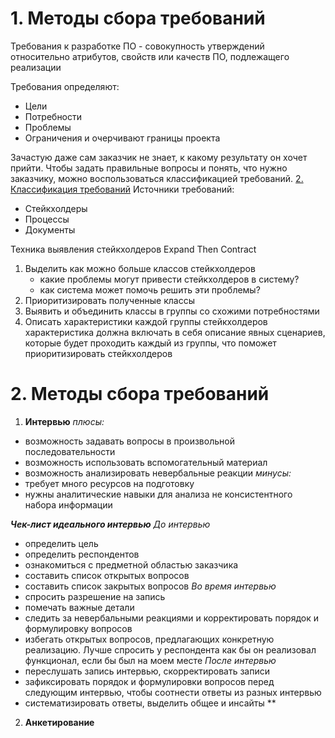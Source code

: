 # 1. Методы сбора требований
Требования к разработке ПО - совокупность утверждений относительно атрибутов, свойств или качеств ПО, подлежащего реализации

Требования определяют:
- Цели
- Потребности
- Проблемы
- Ограничения
и очерчивают границы проекта

Зачастую даже сам заказчик не знает, к какому результату он хочет прийти. Чтобы задать правильные вопросы и понять, что нужно заказчику, можно воспользоваться классификацией требований. [2. Классификация требований](1.%20Требования%20к%20разработке%20ПО.md#2.%20Классификация%20требований)
Источники требований:
- Стейкхолдеры
- Процессы
- Документы

Техника выявления стейкхолдеров Expand Then Contract
1. Выделить как можно больше классов стейкхолдеров
	- какие проблемы могут привести стейкхолдеров в систему?
	- как система может помочь решить эти проблемы?
2. Приоритизировать полученные классы
3. Выявить и объединить классы в группы со схожими потребностями
4. Описать характеристики каждой группы стейкхолдеров
характеристика должна включать в себя описание явных сценариев, которые будет проходить каждый из группы, что поможет приоритизировать стейкхолдеров

# 2. Методы сбора требований
1. **Интервью**
*плюсы:*
- возможность задавать вопросы в произвольной последовательности
- возможность использовать вспомогательный материал
- возможность анализировать невербальные реакции
 *минусы:*
 - требует много ресурсов на подготовку
 - нужны аналитические навыки для анализа не консистентного  набора информации

***Чек-лист идеального интервью***
*До интервью*
- определить цель
- определить респондентов
- ознакомиться с предметной областью заказчика
- составить список открытых вопросов
- составить список закрытых вопросов
*Во время интервью*
- спросить разрешение на запись
- помечать важные детали
- следить за невербальными реакциями и корректировать порядок и формулировку вопросов
- избегать открытых вопросов, предлагающих конкретную реализацию. Лучше спросить у респондента как бы он реализовал функционал, если бы был на моем месте
*После интервью*
- переслушать запись интервью, скорректировать записи
- зафиксировать порядок и формулировки вопросов перед следующим интервью, чтобы соотнести ответы из разных интервью
- систематизировать ответы, выделить общее и инсайты
**
2. **Анкетирование**
